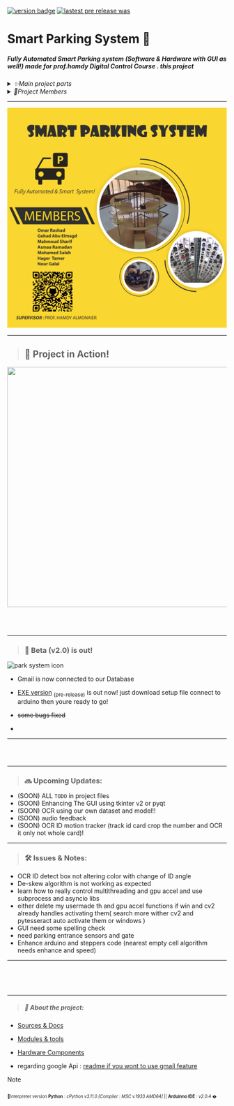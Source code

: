  [![version badge](https://img.shields.io/badge/Version-v2.0B-32c854)](https://github.com/orsnaro/smart-parking-system/master) [![lastest pre release was](https://img.shields.io/github/release-date-pre/orsnaro/smart-parking-system?label=latest%20release&color=9332af)](https://github.com/orsnaro/smart-parking-system/releases/latest)

# Smart Parking System 🚗

##### Fully Automated Smart Parking system  (Software & Hardware  with GUI as well!)  made for prof.hamdy Digital Control Course . this project 
<details>
<summary><em>  ✨Main project parts </em> </summary>
	
  1. _Hardware_  <sub> structure , motors , controller ,sensors, pullies , belt , cables </sub>
  2. _CV_  
  3. _OCR_ 
  4. _Sqlite DB_ 
  5. _Arduino/python code_  
  6. _GUI tkinter code_
  7. _google gmail API_

 </details> 
 
 <details>
<summary><em>  👥Project Members </em> </summary>
	
  * [Omar](https://github.com/orsnaro)  
  * [Gehad](https://github.com/Gehad-AboElmagd)
  * [Asmaa](https://github.com/Asmaaramadan1)
  * [Mahmoud](https://github.com/mahmoudSh58) 
  * [Hager](https://github.com/hagartamer)
  * [Mohamed](https://github.com/MohamedMohamedSaleh)
  * Nour

 </details> 
 
---

![poster](/docs/Poster.png)

--- 
> ## 🚀 Project in Action! 
<p align="center">
  <img width="1280" height="550" src="./docs/SMART_GARAGE_in_action.gif">
</p>
<![gif showing smart parking in action](./docs/SMART_GARAGE_in_action.gif)>

</br>
</br>

---

> ### 📣 Beta (v2.0) is out!
 ![park system icon](icon_1.ico "icon") 

 * Gmail is now connected to our Database
 * [EXE version](https://github.com/Gehad-AboElmagd/smart_parking_system/releases/tag/%23pre-release) <sub>(pre-release)</sub> is out now! just download setup file connect to arduino then youre ready to go!

 * ~~some bugs fixed~~
 * 
---

 <br>
 <br>
 
---

> ###  🔜 Upcoming Updates:
*  (SOON) ALL `TODO` in project files 
*  (SOON) Enhancing The GUI using tkinter v2 or pyqt
*  (SOON) OCR using our own dataset and model!!
*  (SOON) audio feedback 
*  (SOON) OCR ID motion tracker (track id card crop the number and OCR it only not whole card)!


---
> ###  🛠 Issues & Notes:
*  OCR ID detect box not altering color with change of ID angle
*  De-skew algorithm is not working as expected
*  learn how to really control multithreading and gpu accel and use subprocess and asyncio libs
*  either delete my usermade th and gpu accel functions if win and cv2 already handles activating them( search more wither cv2 and pytesseract auto activate them or windows ) 
*  GUI need some spelling check
*  need parking entrance sensors and gate
* Enhance arduino and steppers code (nearest empty cell algorithm needs enhance and speed)

---

</br>
</br>
</br>



---


> ##### 🧾 About the project: 
  
  * [Sources & Docs](docs/sources&links.md)

  * [Modules & tools](docs/imports&tools.md)

  * [Hardware Components](docs/Hardware_components.md) 
  * regarding google Api  : [readme if you wont to use gmail feature](./database_data/readme.md)

> [!NOTE]  
> <sub><sub>📍Interpreter version **Python** : _cPython  v3.11.0 [Compiler : MSC v.1933 AMD64]_  || **Arduinno IDE** : _v2.0.4_ �
